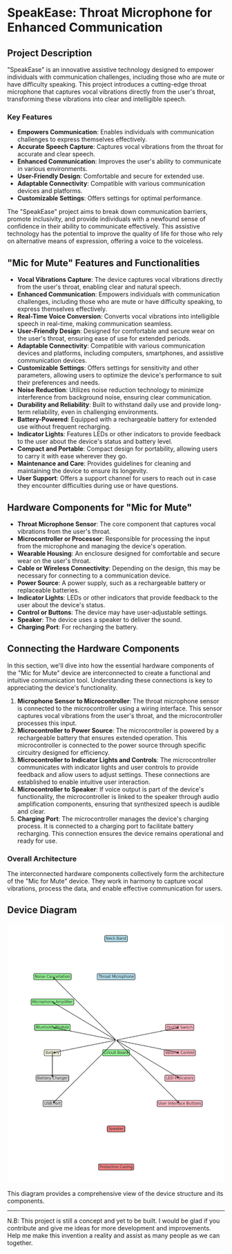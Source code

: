 # SpeakEase: Throat Microphone for Enhanced Communication

## Project Description

"SpeakEase" is an innovative assistive technology designed to empower individuals with communication challenges, including those who are mute or have difficulty speaking. This project introduces a cutting-edge throat microphone that captures vocal vibrations directly from the user's throat, transforming these vibrations into clear and intelligible speech.

### Key Features
- **Empowers Communication**: Enables individuals with communication challenges to express themselves effectively.
- **Accurate Speech Capture**: Captures vocal vibrations from the throat for accurate and clear speech.
- **Enhanced Communication**: Improves the user's ability to communicate in various environments.
- **User-Friendly Design**: Comfortable and secure for extended use.
- **Adaptable Connectivity**: Compatible with various communication devices and platforms.
- **Customizable Settings**: Offers settings for optimal performance.

The "SpeakEase" project aims to break down communication barriers, promote inclusivity, and provide individuals with a newfound sense of confidence in their ability to communicate effectively. This assistive technology has the potential to improve the quality of life for those who rely on alternative means of expression, offering a voice to the voiceless.

## "Mic for Mute" Features and Functionalities

- **Vocal Vibrations Capture**: The device captures vocal vibrations directly from the user's throat, enabling clear and natural speech.
- **Enhanced Communication**: Empowers individuals with communication challenges, including those who are mute or have difficulty speaking, to express themselves effectively.
- **Real-Time Voice Conversion**: Converts vocal vibrations into intelligible speech in real-time, making communication seamless.
- **User-Friendly Design**: Designed for comfortable and secure wear on the user's throat, ensuring ease of use for extended periods.
- **Adaptable Connectivity**: Compatible with various communication devices and platforms, including computers, smartphones, and assistive communication devices.
- **Customizable Settings**: Offers settings for sensitivity and other parameters, allowing users to optimize the device's performance to suit their preferences and needs.
- **Noise Reduction**: Utilizes noise reduction technology to minimize interference from background noise, ensuring clear communication.
- **Durability and Reliability**: Built to withstand daily use and provide long-term reliability, even in challenging environments.
- **Battery-Powered**: Equipped with a rechargeable battery for extended use without frequent recharging.
- **Indicator Lights**: Features LEDs or other indicators to provide feedback to the user about the device's status and battery level.
- **Compact and Portable**: Compact design for portability, allowing users to carry it with ease wherever they go.
- **Maintenance and Care**: Provides guidelines for cleaning and maintaining the device to ensure its longevity.
- **User Support**: Offers a support channel for users to reach out in case they encounter difficulties during use or have questions.

## Hardware Components for "Mic for Mute"

- **Throat Microphone Sensor**: The core component that captures vocal vibrations from the user's throat.
- **Microcontroller or Processor**: Responsible for processing the input from the microphone and managing the device's operation.
- **Wearable Housing**: An enclosure designed for comfortable and secure wear on the user's throat.
- **Cable or Wireless Connectivity**: Depending on the design, this may be necessary for connecting to a communication device.
- **Power Source**: A power supply, such as a rechargeable battery or replaceable batteries.
- **Indicator Lights**: LEDs or other indicators that provide feedback to the user about the device's status.
- **Control or Buttons**: The device may have user-adjustable settings.
- **Speaker**: The device uses a speaker to deliver the sound.
- **Charging Port**: For recharging the battery.

## Connecting the Hardware Components

In this section, we'll dive into how the essential hardware components of the "Mic for Mute" device are interconnected to create a functional and intuitive communication tool. Understanding these connections is key to appreciating the device's functionality.

1. **Microphone Sensor to Microcontroller**: The throat microphone sensor is connected to the microcontroller using a wiring interface. This sensor captures vocal vibrations from the user's throat, and the microcontroller processes this input.
2. **Microcontroller to Power Source**: The microcontroller is powered by a rechargeable battery that ensures extended operation. This microcontroller is connected to the power source through specific circuitry designed for efficiency.
3. **Microcontroller to Indicator Lights and Controls**: The microcontroller communicates with indicator lights and user controls to provide feedback and allow users to adjust settings. These connections are established to enable intuitive user interaction.
4. **Microcontroller to Speaker**: If voice output is part of the device's functionality, the microcontroller is linked to the speaker through audio amplification components, ensuring that synthesized speech is audible and clear.
5. **Charging Port**: The microcontroller manages the device's charging process. It is connected to a charging port to facilitate battery recharging. This connection ensures the device remains operational and ready for use.

### Overall Architecture

The interconnected hardware components collectively form the architecture of the "Mic for Mute" device. They work in harmony to capture vocal vibrations, process the data, and enable effective communication for users.

## Device Diagram

![Device Diagram](device_diagram.png)

This diagram provides a comprehensive view of the device structure and its components.

---

N.B: This project is still a concept and yet to be built. I would be glad if you contribute and give me ideas for more development and improvements. Help me make this invention a reality and assist as many people as we can together.
